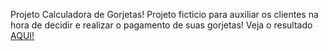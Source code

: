 Projeto Calculadora de Gorjetas!
Projeto ficticio para auxiliar os clientes na hora de decidir e realizar o pagamento de suas gorjetas!
Veja o resultado  <a href="https://iasmincqfernandes.github.io/Projeto-Calculadora/" target="_blank">AQUI!</a>
